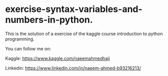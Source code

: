 # exercise-syntax-variables-and-numbers-in-python.

This is the solution of a exercise of the kaggle course introduction to python programming.

You can follow me on:

Kaggle:
https://www.kaggle.com/naeemahmedhaji

Linkedin:
https://www.linkedin.com/in/naeem-ahmed-b93216213/

